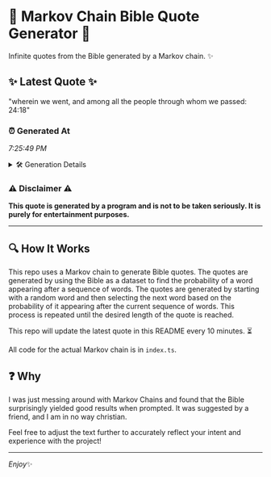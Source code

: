 # 📖 Markov Chain Bible Quote Generator 📖

Infinite quotes from the Bible generated by a Markov chain. ✨

## ✨ Latest Quote ✨
"wherein we went, and among all the people through whom we passed: 24:18"

### ⏰ Generated At
*7:25:49 PM*

<details>
    <summary>🛠️ Generation Details</summary>
    <p>
        <strong>🌱 Seed:</strong> wherein<br>
        <strong>🔄 Iterations:</strong> 12<br>
        <strong>📜 Context History:</strong><br>[ wherein ]: we<br>[ wherein, we ]: went,<br>[ wherein, we, went, ]: and<br>[ wherein, we, went,, and ]: among<br>[ wherein, we, went,, and, among ]: all<br>[ wherein, we, went,, and, among, all ]: the<br>[ we, went,, and, among, all, the ]: people<br>[ went,, and, among, all, the, people ]: through<br>[ and, among, all, the, people, through ]: whom<br>[ among, all, the, people, through, whom ]: we<br>[ all, the, people, through, whom, we ]: passed:<br>[ the, people, through, whom, we, passed: ]: 24:18<br>
    </p>
</details>

### ⚠️ Disclaimer ⚠️
**This quote is generated by a program and is not to be taken seriously. It is purely for entertainment purposes.**

---

## 🔍 How It Works

This repo uses a Markov chain to generate Bible quotes. The quotes are generated by using the Bible as a dataset to find the probability of a word appearing after a sequence of words. The quotes are generated by starting with a random word and then selecting the next word based on the probability of it appearing after the current sequence of words. This process is repeated until the desired length of the quote is reached.

This repo will update the latest quote in this README every 10 minutes. ⏳

All code for the actual Markov chain is in `index.ts`.

## ❓ Why

I was just messing around with Markov Chains and found that the Bible surprisingly yielded good results when prompted. 
It was suggested by a friend, and I am in no way christian.

Feel free to adjust the text further to accurately reflect your intent and experience with the project!

---

*Enjoy*✨
